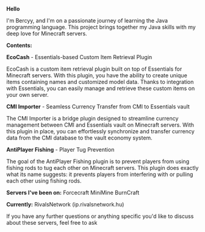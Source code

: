 **Hello**

I'm Bercyy, and I'm on a passionate journey of learning the Java programming language. 
This project brings together my Java skills with my deep love for Minecraft servers.

**Contents:**

**EcoCash** - Essentials-based Custom Item Retrieval Plugin

EcoCash is a custom item retrieval plugin built on top of Essentials for Minecraft servers. 
 With this plugin, you have the ability to create unique items containing names and customized model data. 
 Thanks to integration with Essentials, you can easily manage and retrieve these custom items on your own server.

**CMI Importer** - Seamless Currency Transfer from CMI to Essentials vault

The CMI Importer is a bridge plugin designed to streamline currency management between CMI and Essentials vault on Minecraft servers. 
  With this plugin in place, you can effortlessly synchronize and transfer currency data from the CMI database to the vault economy system.

**AntiPlayer Fishing** - Player Tug Prevention

The goal of the AntiPlayer Fishing plugin is to prevent players from using fishing rods to tug each other on Minecraft servers. 
 This plugin does exactly what its name suggests: it prevents players from interfering with or pulling each other using fishing rods.

**Servers I've been on:**
Forcecraft
MiniMine
BurnCraft

**Currently:**
RivalsNetwork (ip.rivalsnetwork.hu)

If you have any further questions or anything specific you'd like to discuss about these servers, feel free to ask

<!---    
B3rcyy/B3rcyy is a :sparkles: special :sparkles: repository because its `README.md` (this file) appears on your GitHub profile.
You can click the Preview link to take a look at your changes.
--->



